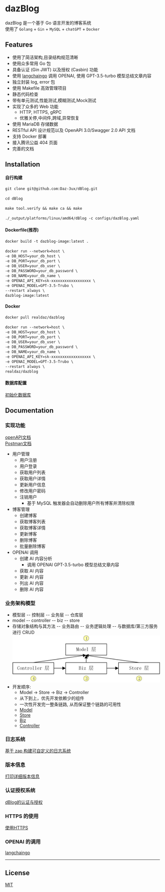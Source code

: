 # dazBlog
dazBlog 是一个基于 Go 语言开发的博客系统  
使用了 `Golang` + `Gin` + `MySQL` + `chatGPT` + `Docker`

## Features
- 使用了简洁架构,目录结构规范清晰
- 使用众多常用 Go 包
- 具备认证 (Gin JWT) 以及授权 (Casbin) 功能
- 使用 [langchaingo](https://github.com/tmc/langchaingo) 调用 OPENAI, 使用 GPT-3.5-turbo 模型总结文章内容
- 独立封装 log, error 包
- 使用 Makefile 高效管理项目
- 静态代码检查
- 带有单元测试,性能测试,模糊测试,Mock测试
- 实现了众多的 Web 功能
  - HTTP, HTTPS, gRPC
  - 优雅关停,中间件,跨域,异常恢复
- 使用 MariaDB 存储数据
- RESTful API 设计规范以及 OpenAPI 3.0/Swagger 2.0 API 文档
- 支持 Docker 部署
- 接入腾讯公益 404 页面
- 完善的文档

## Installation
#### 自行构建
```shell
git clone git@github.com:Daz-3ux/dBlog.git

cd dBlog

make tool.verify && make ca && make

./_output/platforms/linux/amd64/dBlog -c configs/dazBlog.yaml
```
#### Dockerfile(推荐)
```shell
docker build -t dazblog-image:latest .

docker run --network=host \
-e DB_HOST=your_db_host \
-e DB_PORT=your_db_port \
-e DB_USER=your_db_user \
-e DB_PASSWORD=your_db_password \
-e DB_NAME=your_db_name \
-e OPENAI_API_KEY=sk-xxxxxxxxxxxxxxxxxx \
-e OPENAI_MODEL=GPT-3.5-Trubo \
--restart always \
dazblog-image:latest
```

#### Docker
```shell
docker pull realdaz/dazblog

docker run --network=host \
-e DB_HOST=your_db_host \
-e DB_PORT=your_db_port \
-e DB_USER=your_db_user \
-e DB_PASSWORD=your_db_password \
-e DB_NAME=your_db_name \
-e OPENAI_API_KEY=sk-xxxxxxxxxxxxxxxxxx \
-e OPENAI_MODEL=GPT-3.5-Trubo \
--restart always \
realdaz/dazblog
```

#### 数据库配置
[初始化数据库](./docs/devel/zh-CN/conversions/DB.md)

## Documentation
### 实现功能
[openAPI文档](api/openapi/openapi.yaml)  
[Postman文档](https://documenter.getpostman.com/view/30435589/2s9YR83t3M)
- 用户管理
  - 用户注册
  - 用户登录
  - 获取用户列表
  - 获取用户详情
  - 更新用户信息
  - 修改用户密码
  - 注销用户
    - 基于 MySQL 触发器会自动删除用户所有博客并清除权限
- 博客管理
  - 创建博客
  - 获取博客列表
  - 获取博客详情
  - 更新博客
  - 删除博客
  - 批量删除博客
- OPENAI 调用
  - 创建 AI 内容分析
    - 调用 OPENAI GPT-3.5-turbo 模型总结文章内容
  - 获取 AI 内容
  - 更新 AI 内容
  - 列出 AI 内容
  - 删除 AI 内容

### 业务架构模型
- 模型层 -- 控制层 -- 业务层 -- 仓库层
- model -- controller -- biz -- store
- 存储对象结构与其方法 -- 业务路由 -- 业务逻辑处理 -- 与数据库/第三方服务进行 CRUD
![架构图](./internal/resource/arch)
- 开发顺序:
  - Model -> Store -> Biz -> Controller
  - 从下到上，优先开发依赖少的组件
  - 一次性开发完一整条链路, 从而保证整个链路的可用性
  - [Model](./internal/pkg/model/README.md)
  - [Store](./internal/dazBlog/store/README.md)
  - [Biz](./internal/dazBlog/biz/README.md)
  - [Controller](./internal/dazBlog/controller/README.md)

### 日志系统
[基于 zap 构建可自定义的日志系统](./internal/pkg/log/README.md)

### 版本信息
[打印详细版本信息](./pkg/version/README.md)

### 认证授权系统
[dBlog的认证与授权](./docs/devel/zh-CN/conversions/auth.md)

### HTTPS 的使用
[使用HTTPS](./docs/devel/zh-CN/conversions/https.md)

### OPENAI 的调用
[langchaingo](./docs/devel/zh-CN/conversions/GPT.md)

---

## License
[MIT](https://choosealicense.com/licenses/mit/)